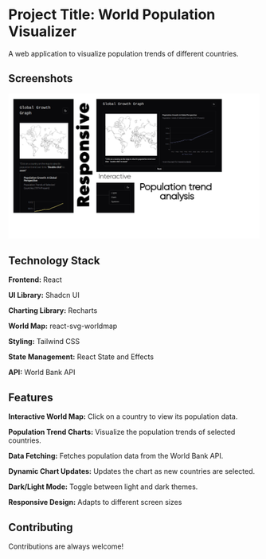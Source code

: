 
# Project Title: World Population Visualizer

A web application to visualize population trends of different countries.





## Screenshots

![App Screenshot](https://github.com/RamvigneshA/Interactive-world-graph-chart/blob/main/Web_Photo_Editor.jpg?raw=true)



## Technology Stack

**Frontend:** React

**UI Library:** Shadcn UI

**Charting Library:** Recharts

**World Map:** react-svg-worldmap

**Styling:** Tailwind CSS

**State Management:** React State and Effects

**API:** World Bank API




## Features

**Interactive World Map:** Click on a country to view its population data.

**Population Trend Charts:** Visualize the population trends of selected countries.

**Data Fetching:** Fetches population data from the World Bank API.

**Dynamic Chart Updates:** Updates the chart as new countries are selected.

**Dark/Light Mode:** Toggle between light and dark themes.

**Responsive Design:** Adapts to different screen sizes
## Contributing

Contributions are always welcome!


